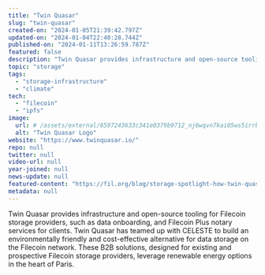 ```yaml
---
title: "Twin Quasar"
slug: "twin-quasar"
created-on: "2024-01-05T21:39:42.797Z"
updated-on: "2024-01-04T22:40:28.744Z"
published-on: "2024-01-11T13:26:59.787Z"
featured: false
description: "Twin Quasar provides infrastructure and open-source tooling for Filecoin storage providers, such as data onboarding, and Filecoin Plus notary services for clients."
topic: "storage"
tags:
  - "storage-infrastructure"
  - "climate"
tech:
  - "filecoin"
  - "ipfs"
image:
  url: # /assets/external/6597243633c341e0379b9712_nj6wqvn7kai05ws5irrbrcma4zz_ctatdako4sxlrio.png
  alt: "Twin Quasar Logo"
website: "https://www.twinquasar.io/"
repo: null
twitter: null
video-url: null
year-joined: null
news-update: null
featured-content: "https://fil.org/blog/storage-spotlight-how-twin-quasar-and-celeste-are-bringing-green-data-hosting-to-european-data-storage-clients/"
metadata: null
---
```


Twin Quasar provides infrastructure and open-source tooling for Filecoin storage providers, such as data onboarding, and Filecoin Plus notary services for clients. Twin Quasar has teamed up with CELESTE to build an environmentally friendly and cost-effective alternative for data storage on the Filecoin network. These B2B solutions, designed for existing and prospective Filecoin storage providers, leverage renewable energy options in the heart of Paris.
